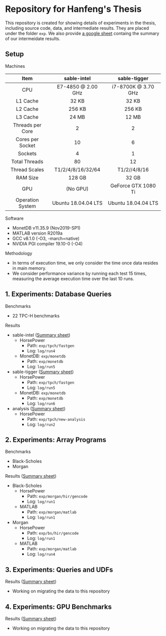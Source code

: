 # Repository for Hanfeng's Thesis

This repository is created for showing details of experiments in the thesis,
including source code, data, and intermediate results.
They are placed under the folder `exp`.
We also provide [a google sheet](https://docs.google.com/spreadsheets/d/1h9GHvkmiJ0Vbp6Le4HQdXxawH5fOy-eXT7ov7EwsLIE/edit?usp=sharing)
containg the summary of our intermeidate results.


## Setup

Machines

| Item            | sable-intel             | sable-tigger            |
| :-------------: | :---------------------: | :---------------------: | 
| CPU             | E7-4850 @ 2.00 GHz      | i7-8700K @ 3.70 GHz     |
| L1 Cache        | 32 KB                   | 32 KB                   |
| L2 Cache        | 256 KB                  | 256 KB                  |
| L3 Cache        | 24 MB                   | 12 MB                   |
| Threads per Core| 2                       | 2                       |
| Cores per Socket| 10                      | 6                       |
| Sockets         | 4                       | 1                       |
| Total Threads   | 80                      | 12                      |
| Thread Scales   | T1/2/4/8/16/32/64       | T1/2//4/8/16            |
| RAM Size        | 128 GB                  | 32 GB                   |
| GPU             | (No GPU)                | GeForce GTX 1080 Ti     |
| Operation System| Ubuntu 18.04.04 LTS     | Ubuntu 18.04.04 LTS     |


Software

- MonetDB v11.35.9 (Nov2019-SP1)
- MATLAB version R2019a
- GCC v8.1.0 (-O3, -march=native)
- NVIDIA PGI compiler 19.10-0 (-O4)


Methodology

- In terms of execution time, we only consider the time once data resides in
  main memory.
- We consider performance variance by running each test 15 times, measuring the
  average execution time over the last 10 runs.


## 1. Experiments: Database Queries

Benchmarks

- 22 TPC-H benchmarks

Results

* sable-intel ([Summary sheet](https://docs.google.com/spreadsheets/d/1h9GHvkmiJ0Vbp6Le4HQdXxawH5fOy-eXT7ov7EwsLIE/edit#gid=1003938004))
    - HorsePower
        + Path: `exp/tpch/fastgen`
        + Log: `log/run4`
    - MonetDB: `exp/monetdb`
        + Path: `exp/monetdb`
        + Log: `log/run5`
* sable-tigger ([Summary sheet](https://docs.google.com/spreadsheets/d/1h9GHvkmiJ0Vbp6Le4HQdXxawH5fOy-eXT7ov7EwsLIE/edit#gid=2098237371))
    - HorsePower
        + Path: `exp/tpch/fastgen`
        + Log: `log/run5`
    - MonetDB: `exp/monetdb`
        + Path: `exp/monetdb`
        + Log: `log/run6`
* analysis ([Summary sheet](https://docs.google.com/spreadsheets/d/1h9GHvkmiJ0Vbp6Le4HQdXxawH5fOy-eXT7ov7EwsLIE/edit#gid=1434279808))
    - HorsePower
        + Path: `exp/tpch/new-analysis`
        + Log: `log/run2`


## 2. Experiments: Array Programs

Benchmarks

- Black-Scholes
- Morgan

Results ([Summary sheet](https://docs.google.com/spreadsheets/d/1h9GHvkmiJ0Vbp6Le4HQdXxawH5fOy-eXT7ov7EwsLIE/edit#gid=0))

* Black-Scholes
  - HorsePower
      + Path: `exp/morgan/hir/gencode`
      + Log: `log/run1`
  - MATLAB
      + Path: `exp/morgan/matlab`
      + Log: `log/run1`
* Morgan
  - HorsePower
      + Path: `exp/bs/hir/gencode`
      + Log: `log/run1`
  - MATLAB
      + Path: `exp/morgan/matlab`
      + Log: `log/run4`


## 3. Experiments: Queries and UDFs

Results ([Summary sheet](https://docs.google.com/spreadsheets/d/1-V5bIV2EtWUS8g26YMDidXljymy_3pA0GJMh6v70wOY/edit#gid=1173154133))

- Working on migrating the data to this repository


## 4. Experiments: GPU Benchmarks

Results ([Summary sheet](https://docs.google.com/spreadsheets/d/1h9GHvkmiJ0Vbp6Le4HQdXxawH5fOy-eXT7ov7EwsLIE/edit#gid=1240442184))

- Working on migrating the data to this repository


